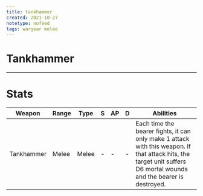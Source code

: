 ```yaml
---
title: tankhammer
created: 2021-10-27
notetype: nofeed
tags: wargear melee
---
```


# Tankhammer

---

# Stats

| Weapon     | Range | Type  | S   | AP  | D   | Abilities                                                                                                                                                           |
| ---------- | ----- | ----- | --- | --- | --- | ------------------------------------------------------------------------------------------------------------------------------------------------------------------- |
| Tankhammer | Melee | Melee | -   | -   | -   | Each time the bearer fights, it can only make 1 attack with this weapon. If that attack hits, the target unit suffers D6 mortal wounds and the bearer is destroyed. | 